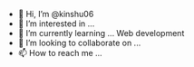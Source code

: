 - 👋 Hi, I’m @kinshu06
- 👀 I’m interested in ...
- 🌱 I’m currently learning ... Web development
- 💞️ I’m looking to collaborate on ...
- 📫 How to reach me ...

<!---
kinshu06/kinshu06 is a ✨ special ✨ repository because its `README.md` (this file) appears on your GitHub profile.
You can click the Preview link to take a look at your changes.
--->
